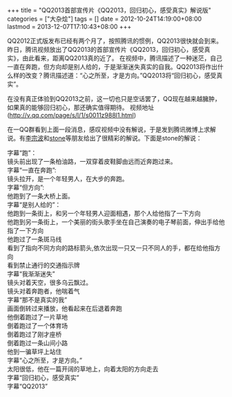 +++
title = "QQ2013首部宣传片《QQ2013，回归初心，感受真实》解说版"
categories = ["大杂烩"]
tags = []
date = 2012-10-24T14:19:00+08:00
lastmod = 2013-12-07T17:10:43+08:00
+++



QQ2012正式版发布已经有两个月了，按照腾讯的惯例，QQ2013很快就会到来。昨日，腾讯视频放出了QQ2013的首部宣传片《QQ2013，回归初心，感受真实》，由此看来，距离QQ2013真的近了。
在视频中，腾讯描述了一种迷茫，自己一直在奔跑，但方向却是别人给的，于是渐渐迷失真实的自我。QQ2013将作出什么样的改变？腾讯描述道：“心之所至，才是方向。”QQ2013将“回归初心，感受真实”。

  
在没有真正体验到QQ2013之前，这一切也只是空话罢了，QQ现在越来越臃肿，如果真的能够回归初心，那还确实值得期待。
视频地址
(http://v.qq.com/page/s/l/1/s0011z988l1.html)

在一QQ群看到上面一段消息，感叹视频中没有解说，于是发到腾讯微博上求解说。有[李宗波](http://t.qq.com/lizongbo)和[stone](http://t.qq.com/stonelf)等朋友给出了很精彩的解说。下面是stone的解说：

字幕“跑”：  
镜头前出现了一条柏油路，一双穿着皮鞋脚由远而近奔跑过来。  
字幕“一直在奔跑”:  
镜头拉开，是一个年轻男人，在大步的奔跑。  
字幕“但方向”:  
他跑到了一条大桥上面。  
字幕“是别人给的”：  
他跑到一条街上，和另一个年轻男人迎面相遇，那个人给他指了一下方向  
他跑到另一条街上，一个美丽的街头歌手坐在自己演奏的电子琴前面，伸出手给他指了一下方向  
他跑过了一条斑马线  
看到了指向不同方向的路标箭头,依次出现一只又一只不同人的手，都在给他指方向  
看到禁止通行的交通指示牌  
字幕“我渐渐迷失”  
镜头对着天空，很多乌云飘过。  
镜头对着奔跑者，他喘着气  
字幕“那不是真实的我”  
画面倒转过来播放，他看起来在后退着奔跑  
他倒着跑过了一片草地  
倒着跑过了一个体育场  
倒着跑过了刚才座桥  
倒着跑过一条山间小路  
他到一骗草坪上站住  
字幕“心之所至，才是方向。”  
太阳很低，他在一篇开阔的草地上，向着太阳的方向走去  
字幕“回归初心，感受真实”  
字幕“QQ2013”